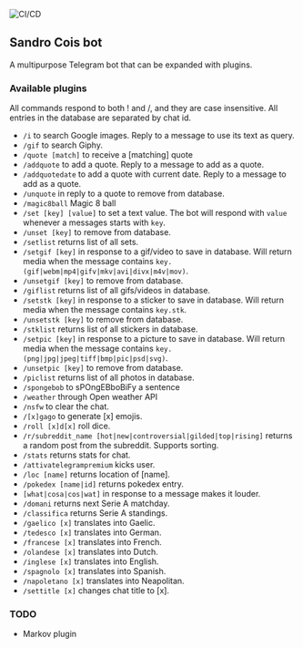 ![CI/CD](https://github.com/TommasoAmici/sandro-cois-bot/workflows/CI/CD/badge.svg)

## Sandro Cois bot

A multipurpose Telegram bot that can be expanded with plugins.

### Available plugins

All commands respond to both ! and /, and they are case insensitive. All entries in the database are separated by chat id.

-   `/i` to search Google images. Reply to a message to use its text as query.
-   `/gif` to search Giphy.
-   `/quote [match]` to receive a [matching] quote
-   `/addquote` to add a quote. Reply to a message to add as a quote.
-   `/addquotedate` to add a quote with current date. Reply to a message to add as a quote.
-   `/unquote` in reply to a quote to remove from database.
-   `/magic8ball` Magic 8 ball
-   `/set [key] [value]` to set a text value. The bot will respond with `value` whenever a messages starts with `key`.
-   `/unset [key]` to remove from database.
-   `/setlist` returns list of all sets.
-   `/setgif [key]` in response to a gif/video to save in database. Will return media when the message contains `key.(gif|webm|mp4|gifv|mkv|avi|divx|m4v|mov)`.
-   `/unsetgif [key]` to remove from database.
-   `/giflist` returns list of all gifs/videos in database.
-   `/setstk [key]` in response to a sticker to save in database. Will return media when the message contains `key.stk`.
-   `/unsetstk [key]` to remove from database.
-   `/stklist` returns list of all stickers in database.
-   `/setpic [key]` in response to a picture to save in database. Will return media when the message contains `key.(png|jpg|jpeg|tiff|bmp|pic|psd|svg)`.
-   `/unsetpic [key]` to remove from database.
-   `/piclist` returns list of all photos in database.
-   `/spongebob` to sPOngEBboBiFy a sentence
-   `/weather` through Open weather API
-   `/nsfw` to clear the chat.
-   `/[x]gago` to generate [x] emojis.
-   `/roll [x]d[x]` roll dice.
-   `/r/subreddit_name [hot|new|controversial|gilded|top|rising]` returns a random post from the subreddit. Supports sorting.
-   `/stats` returns stats for chat.
-   `/attivatelegrampremium` kicks user.
-   `/loc [name]` returns location of [name].
-   `/pokedex [name|id]` returns pokedex entry.
-   `[what|cosa|cos|wat]` in response to a message makes it louder.
-   `/domani` returns next Serie A matchday.
-   `/classifica` returns Serie A standings.
-   `/gaelico [x]` translates into Gaelic.
-   `/tedesco [x]` translates into German.
-   `/francese [x]` translates into French.
-   `/olandese [x]` translates into Dutch.
-   `/inglese [x]` translates into English.
-   `/spagnolo [x]` translates into Spanish.
-   `/napoletano [x]` translates into Neapolitan.
-   `/settitle [x]` changes chat title to [x].

### TODO

-   Markov plugin

